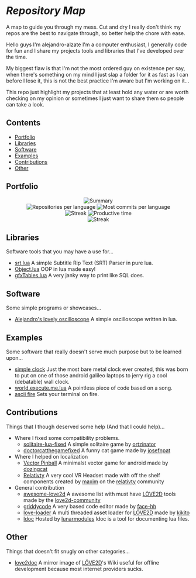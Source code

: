 # *Repository Map*
A map to guide you through my mess. Cut and dry I really don't think my repos are the best to navigate through, so better help the chore with ease.

Hello guys I'm alejandro-alzate I'm a computer enthusiast, I generally code for fun and I share my projects tools and libraries that I've developed over the time.

My biggest flaw is that I'm not the most ordered guy on existence per say, when there's something on my mind I just slap a folder for it as fast as I can before I lose it, this is not the best practice I'm aware but I'm working on it...

This repo just highlight my projects that at least hold any water or are worth checking on my opinion or sometimes I just want to share them so people can take a look.

## Contents
- [Portfolio](#portfolio)
- [Libraries](#libraries)
- [Software](#software)
- [Examples](#examples)
- [Contributions](#contributions)
- [Other](#other)

## Portfolio

<div align="center">
	<img src="http://github-profile-summary-cards.vercel.app/api/cards/profile-details?username=alejandro-alzate&theme=2077" alt="Summary"/>
</div>

<div align="center">
	<img src="http://github-profile-summary-cards.vercel.app/api/cards/repos-per-language?username=alejandro-alzate&theme=2077" alt="Repositories per language"/>
	<img src="http://github-profile-summary-cards.vercel.app/api/cards/most-commit-language?username=alejandro-alzate&theme=2077" alt="Most commits per language"/>
</div>
<div align="center">
	<img src="http://github-profile-summary-cards.vercel.app/api/cards/stats?username=alejandro-alzate&theme=2077" alt="Streak"/>
	<img src="http://github-profile-summary-cards.vercel.app/api/cards/productive-time?username=alejandro-alzate&theme=2077&utcOffset=-5" alt="Productive time"/>
</div>
<div align="center">
	<img src="https://streak-stats.demolab.com?user=alejandro-alzate&theme=burnt-neon&hide_border=true&card_width=700&card_height=200" alt="Streak"/>
</div>


## Libraries
Software tools that you may have a use for...
- [srt.lua](https://github.com/alejandro-alzate/srt-lua) A simple Subtitle Rip Text (SRT) Parser in pure lua.
- [Object.lua](https://github.com/alejandro-alzate/Object.lua) OOP in lua made easy!
- [gfxTables.lua](https://github.com/alejandro-alzate/gfxTables.lua) A very janky way to print like SQL does.

## Software
Some simple programs or showcases...
- [Alejandro's lovely oscilloscope](https://github.com/alejandro-alzate/alejandro-lovely-oscilloscope) A simple oscilloscope written in lua.

## Examples
Some software that really doesn't serve much purpose but to be learned upon...
- [simple clock](https://github.com/alejandro-alzate/simple-clock) Just the most bare metal clock ever created, this was born to put on one of those android galileo laptops to jerry rig a cool (debatable) wall clock.
- [world.execute.me.lua](https://github.com/alejandro-alzate/world.execute.me.lua) A pointless piece of code based on a song.
- [ascii fire](https://github.com/alejandro-alzate/lua-ascii-fire) Sets your terminal on fire.

## Contributions
Things that I though deserved some help (And that I could help)...
- Where I fixed some compatibility problems.
	- [solitaire-lua-fixed](https://github.com/alejandro-alzate/solitaire-lua-fixed) A simple solitaire game by [ortzinator](https://github.com/ortzinator)
	- [doctorcatthegamefixed](https://github.com/alejandro-alzate/doctorcatthegamefixed) A funny cat game made by [josefnpat](https://github.com/josefnpat)
- Where I helped on localization
	- [Vector Pinball](https://github.com/alejandro-alzate/Vector-Pinball) A minimalst vector game for android made by [dozingcat](https://github.com/dozingcat)
	- [Relativty](https://github.com/alejandro-alzate/Relativty) A very cool VR Headset made with off the shelf components created by [maxim](https://github.com/maxim-perumal) on the [relativty](https://github.com/relativty) community
- General contribution
	- [awesome-love2d](https://github.com/alejandro-alzate/awesome-love2d) A awesome list with must have [LÖVE2D](love2d.org) tools made by the [love2d-community](https://github.com/love2d-community)
	- [griddycode](https://github.com/alejandro-alzate/griddycode) A very based code editor made by [face-hh](https://github.com/face-hh)
	- [love-loader](https://github.com/alejandro-alzate/love-loader) A multi threaded asset loader for [LÖVE2D](love2d.org) made by [kikito](https://github.com/kikito)
	- [ldoc](https://github.com/alejandro-alzate/ldoc) Hosted by [lunarmodules](https://github.com/lunarmodules/ldoc) ldoc is a tool for documenting lua files.

## Other
Things that doesn't fit snugly on other categories...
- [love2doc](https://github.com/alejandro-alzate/love2doc) A mirror image of [LÖVE2D](love2d.org)'s Wiki useful for offline development because most internet providers sucks.
